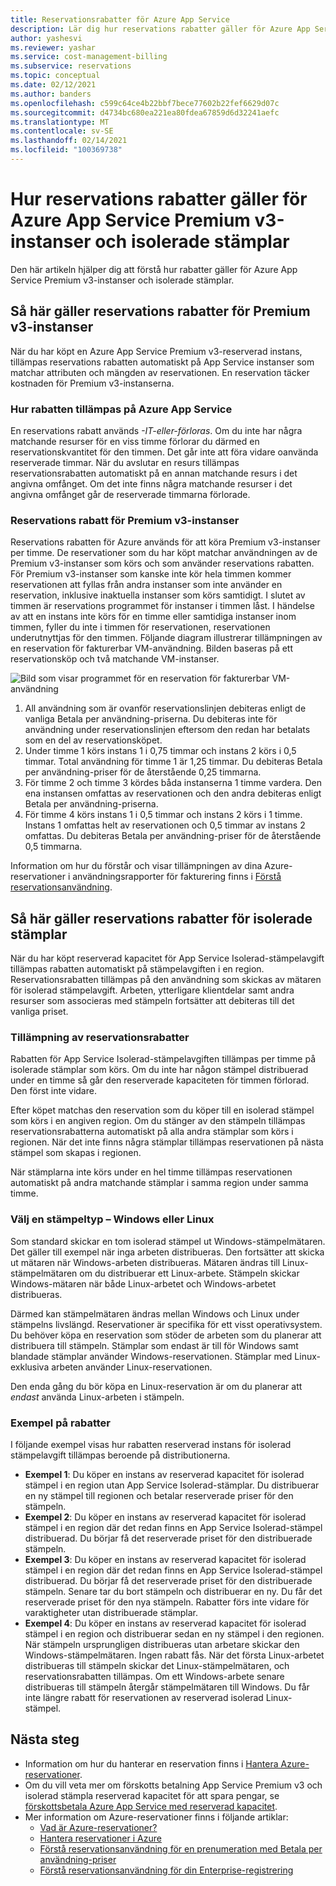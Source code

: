 ```yaml
---
title: Reservationsrabatter för Azure App Service
description: Lär dig hur reservations rabatter gäller för Azure App Service Premium v3-instanser och isolerade stämplar.
author: yashesvi
ms.reviewer: yashar
ms.service: cost-management-billing
ms.subservice: reservations
ms.topic: conceptual
ms.date: 02/12/2021
ms.author: banders
ms.openlocfilehash: c599c64ce4b22bbf7bece77602b22fef6629d07c
ms.sourcegitcommit: d4734bc680ea221ea80fdea67859d6d32241aefc
ms.translationtype: MT
ms.contentlocale: sv-SE
ms.lasthandoff: 02/14/2021
ms.locfileid: "100369738"
---
```

# <a name="how-reservation-discounts-apply-to-azure-app-service-premium-v3-instances-and-isolated-stamps"></a>Hur reservations rabatter gäller för Azure App Service Premium v3-instanser och isolerade stämplar

Den här artikeln hjälper dig att förstå hur rabatter gäller för Azure App Service Premium v3-instanser och isolerade stämplar.

## <a name="how-reservation-discounts-apply-to-premium-v3-instances"></a>Så här gäller reservations rabatter för Premium v3-instanser

När du har köpt en Azure App Service Premium v3-reserverad instans, tillämpas reservations rabatten automatiskt på App Service instanser som matchar attributen och mängden av reservationen. En reservation täcker kostnaden för Premium v3-instanserna. 

### <a name="how-the-discount-is-applied-to-azure-app-service"></a>Hur rabatten tillämpas på Azure App Service 

En reservations rabatt används *-IT-eller-förloras*. Om du inte har några matchande resurser för en viss timme förlorar du därmed en reservationskvantitet för den timmen. Det går inte att föra vidare oanvända reserverade timmar.
När du avslutar en resurs tillämpas reservationsrabatten automatiskt på en annan matchande resurs i det angivna omfånget. Om det inte finns några matchande resurser i det angivna omfånget går de reserverade timmarna förlorade.

### <a name="reservation-discount-for-premium-v3-instances"></a>Reservations rabatt för Premium v3-instanser

Reservations rabatten för Azure används för att köra Premium v3-instanser per timme. De reservationer som du har köpt matchar användningen av de Premium v3-instanser som körs och som använder reservations rabatten. För Premium v3-instanser som kanske inte kör hela timmen kommer reservationen att fyllas från andra instanser som inte använder en reservation, inklusive inaktuella instanser som körs samtidigt. I slutet av timmen är reservations programmet för instanser i timmen låst. I händelse av att en instans inte körs för en timme eller samtidiga instanser inom timmen, fyller du inte i timmen för reservationen, reservationen underutnyttjas för den timmen. Följande diagram illustrerar tillämpningen av en reservation för fakturerbar VM-användning. Bilden baseras på ett reservationsköp och två matchande VM-instanser.

![Bild som visar programmet för en reservation för fakturerbar VM-användning](./media/reservation-discount-app-service/reserved-premium-v3-instance-application.png)

1.  All användning som är ovanför reservationslinjen debiteras enligt de vanliga Betala per användning-priserna. Du debiteras inte för användning under reservationslinjen eftersom den redan har betalats som en del av reservationsköpet.
2.  Under timme 1 körs instans 1 i 0,75 timmar och instans 2 körs i 0,5 timmar. Total användning för timme 1 är 1,25 timmar. Du debiteras Betala per användning-priser för de återstående 0,25 timmarna.
3.  För timme 2 och timme 3 kördes båda instanserna 1 timme vardera. Den ena instansen omfattas av reservationen och den andra debiteras enligt Betala per användning-priserna.
4.  För timme 4 körs instans 1 i 0,5 timmar och instans 2 körs i 1 timme. Instans 1 omfattas helt av reservationen och 0,5 timmar av instans 2 omfattas. Du debiteras Betala per användning-priser för de återstående 0,5 timmarna.

Information om hur du förstår och visar tillämpningen av dina Azure-reservationer i användningsrapporter för fakturering finns i [Förstå reservationsanvändning](understand-reserved-instance-usage-ea.md).

## <a name="how-reservation-discounts-apply-to-isolated-stamps"></a>Så här gäller reservations rabatter för isolerade stämplar

När du har köpt reserverad kapacitet för App Service Isolerad-stämpelavgift tillämpas rabatten automatiskt på stämpelavgiften i en region. Reservationsrabatten tillämpas på den användning som skickas av mätaren för isolerad stämpelavgift. Arbeten, ytterligare klientdelar samt andra resurser som associeras med stämpeln fortsätter att debiteras till det vanliga priset.

### <a name="reservation-discount-application"></a>Tillämpning av reservationsrabatter

Rabatten för App Service Isolerad-stämpelavgiften tillämpas per timme på isolerade stämplar som körs. Om du inte har någon stämpel distribuerad under en timme så går den reserverade kapaciteten för timmen förlorad. Den först inte vidare.

Efter köpet matchas den reservation som du köper till en isolerad stämpel som körs i en angiven region. Om du stänger av den stämpeln tillämpas reservationsrabatterna automatiskt på alla andra stämplar som körs i regionen. När det inte finns några stämplar tillämpas reservationen på nästa stämpel som skapas i regionen.

När stämplarna inte körs under en hel timme tillämpas reservationen automatiskt på andra matchande stämplar i samma region under samma timme.

### <a name="choose-a-stamp-type---windows-or-linux"></a>Välj en stämpeltyp – Windows eller Linux

Som standard skickar en tom isolerad stämpel ut Windows-stämpelmätaren. Det gäller till exempel när inga arbeten distribueras. Den fortsätter att skicka ut mätaren när Windows-arbeten distribueras. Mätaren ändras till Linux-stämpelmätaren om du distribuerar ett Linux-arbete. Stämpeln skickar Windows-mätaren när både Linux-arbetet och Windows-arbetet distribueras.

Därmed kan stämpelmätaren ändras mellan Windows och Linux under stämpelns livslängd. Reservationer är specifika för ett visst operativsystem. Du behöver köpa en reservation som stöder de arbeten som du planerar att distribuera till stämpeln. Stämplar som endast är till för Windows samt blandade stämplar använder Windows-reservationen. Stämplar med Linux-exklusiva arbeten använder Linux-reservationen.

Den enda gång du bör köpa en Linux-reservation är om du planerar att _endast_ använda Linux-arbeten i stämpeln.

### <a name="discount-examples"></a>Exempel på rabatter

I följande exempel visas hur rabatten reserverad instans för isolerad stämpelavgift tillämpas beroende på distributionerna.

- **Exempel 1**: Du köper en instans av reserverad kapacitet för isolerad stämpel i en region utan App Service Isolerad-stämplar. Du distribuerar en ny stämpel till regionen och betalar reserverade priser för den stämpeln.
- **Exempel 2**: Du köper en instans av reserverad kapacitet för isolerad stämpel i en region där det redan finns en App Service Isolerad-stämpel distribuerad. Du börjar få det reserverade priset för den distribuerade stämpeln.
- **Exempel 3**: Du köper en instans av reserverad kapacitet för isolerad stämpel i en region där det redan finns en App Service Isolerad-stämpel distribuerad. Du börjar få det reserverade priset för den distribuerade stämpeln. Senare tar du bort stämpeln och distribuerar en ny. Du får det reserverade priset för den nya stämpeln. Rabatter förs inte vidare för varaktigheter utan distribuerade stämplar.
- **Exempel 4**: Du köper en instans av reserverad kapacitet för isolerad stämpel i en region och distribuerar sedan en ny stämpel i den regionen. När stämpeln ursprungligen distribueras utan arbetare skickar den Windows-stämpelmätaren. Ingen rabatt fås. När det första Linux-arbetet distribueras till stämpeln skickar det Linux-stämpelmätaren, och reservationsrabatten tillämpas. Om ett Windows-arbete senare distribueras till stämpeln återgår stämpelmätaren till Windows. Du får inte längre rabatt för reservationen av reserverad isolerad Linux-stämpel.

## <a name="next-steps"></a>Nästa steg

- Information om hur du hanterar en reservation finns i [Hantera Azure-reservationer](manage-reserved-vm-instance.md).
- Om du vill veta mer om förskotts betalning App Service Premium v3 och isolerad stämpla reserverad kapacitet för att spara pengar, se [förskottsbetala Azure App Service med reserverad kapacitet](prepay-app-service.md).
- Mer information om Azure-reservationer finns i följande artiklar:
  - [Vad är Azure-reservationer?](save-compute-costs-reservations.md)
  - [Hantera reservationer i Azure](manage-reserved-vm-instance.md)
  - [Förstå reservationsanvändning för en prenumeration med Betala per användning-priser](understand-reserved-instance-usage.md)
  - [Förstå reservationsanvändning för din Enterprise-registrering](understand-reserved-instance-usage-ea.md)
